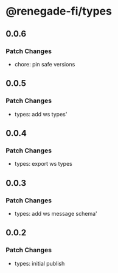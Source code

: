 # @renegade-fi/types

## 0.0.6

### Patch Changes

- chore: pin safe versions

## 0.0.5

### Patch Changes

- types: add ws types'

## 0.0.4

### Patch Changes

- types: export ws types

## 0.0.3

### Patch Changes

- types: add ws message schema'

## 0.0.2

### Patch Changes

- types: initial publish
